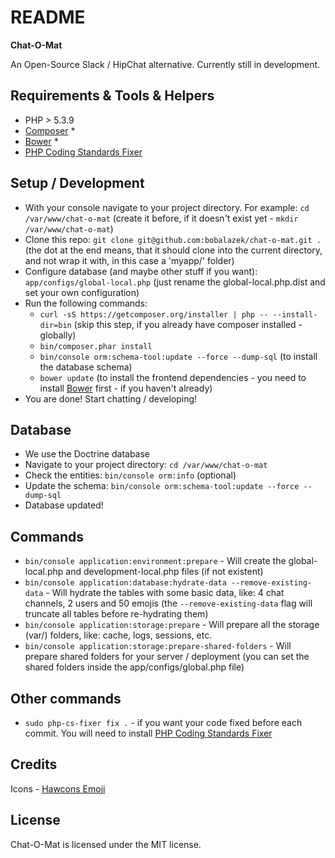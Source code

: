 README
======
**Chat-O-Mat**

An Open-Source Slack / HipChat alternative. Currently still in development.

Requirements & Tools & Helpers
-------------------
* PHP > 5.3.9
* [Composer](https://getcomposer.org/) *
* [Bower](http://bower.io/) *
* [PHP Coding Standards Fixer](http://cs.sensiolabs.org/)

Setup / Development
-------------------
* With your console navigate to your project directory. For example: `cd /var/www/chat-o-mat` (create it before, if it doesn't exist yet - `mkdir /var/www/chat-o-mat`)
* Clone this repo: `git clone git@github.com:bobalazek/chat-o-mat.git .` (the dot at the end means, that it should clone into the current directory, and not wrap it with, in this case a 'myapp/' folder)
* Configure database (and maybe other stuff if you want): `app/configs/global-local.php` (just rename the global-local.php.dist and set your own configuration)
* Run the following commands:
    * `curl -sS https://getcomposer.org/installer | php -- --install-dir=bin` (skip this step, if you already have composer installed - globally)
    * `bin/composer.phar install`
    * `bin/console orm:schema-tool:update --force --dump-sql` (to install the database schema)
    * `bower update` (to install the frontend dependencies - you need to install [Bower](http://bower.io/) first - if you haven't already)
* You are done! Start chatting / developing!

Database
-------------------
* We use the Doctrine database
* Navigate to your project directory: `cd /var/www/chat-o-mat`
* Check the entities: `bin/console orm:info` (optional)
* Update the schema: `bin/console orm:schema-tool:update --force --dump-sql`
* Database updated!

Commands
--------------------
* `bin/console application:environment:prepare` - Will create the global-local.php and development-local.php files (if not existent)
* `bin/console application:database:hydrate-data --remove-existing-data` - Will hydrate the tables with some basic data, like: 4 chat channels, 2 users and 50 emojis (the `--remove-existing-data` flag will truncate all tables before re-hydrating them)
* `bin/console application:storage:prepare` - Will prepare all the storage (var/) folders, like: cache, logs, sessions, etc.
* `bin/console application:storage:prepare-shared-folders` - Will prepare shared folders for your server / deployment (you can set the shared folders inside the app/configs/global.php file)

Other commands
----------------------
* `sudo php-cs-fixer fix .` - if you want your code fixed before each commit. You will need to install [PHP Coding Standards Fixer](http://cs.sensiolabs.org/)

Credits
----------------------
Icons - [Hawcons Emoji](http://www.flaticon.com/packs/hawcons-emoji-filled)

License
----------------------
Chat-O-Mat is licensed under the MIT license.
